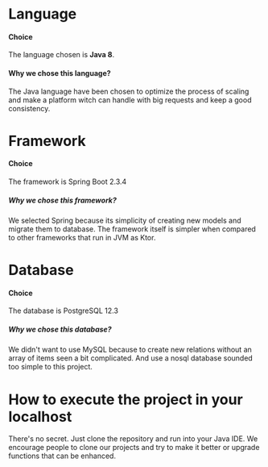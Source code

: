 # Language

#### Choice

The language chosen is **Java 8**.

#### Why we chose this language?
The Java language have been chosen to optimize the process of scaling and make a platform witch can handle with big
requests and keep a good consistency.

# Framework

#### Choice

The framework is Spring Boot 2.3.4

##### Why we chose this framework?

We selected Spring because its simplicity of creating new models and migrate them to database. The framework itself
is simpler when compared to other frameworks that run in JVM as Ktor.

# Database

#### Choice

The database is PostgreSQL 12.3

##### Why we chose this database?

We didn't want to use MySQL because to create new relations without an array of items seen a bit complicated. 
And use a nosql database sounded too simple to this project.


# How to execute the project in your localhost

There's no secret. Just clone the repository and run into your Java IDE. We encourage people to clone our projects and
try to make it better or upgrade functions that can be enhanced.





